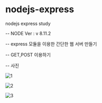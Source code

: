 # nodejs-express
nodejs express study 



-- NODE Ver : v 8.11.2


-- express 모듈을 이용한 간단한 웹 서버 만들기


-- GET,POST 이용하기


-- 사진


![1](https://user-images.githubusercontent.com/29029016/51014563-e3fb5100-15ab-11e9-9b8a-00818fd1b3fa.PNG)

![2](https://user-images.githubusercontent.com/29029016/51014568-e9f13200-15ab-11e9-9bb9-4bc6f5655b8c.PNG)

![3](https://user-images.githubusercontent.com/29029016/51014571-ecec2280-15ab-11e9-9b57-e868816f11ee.PNG)
